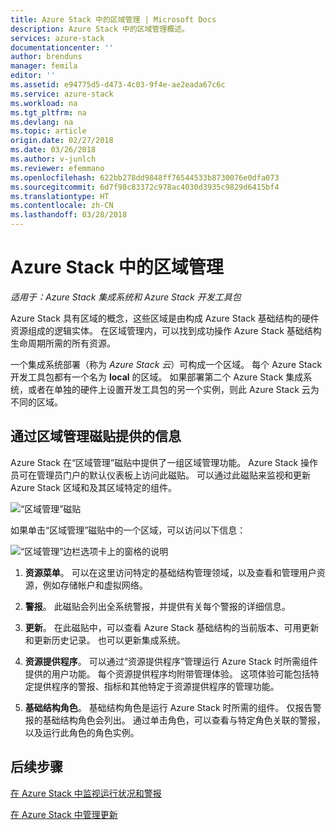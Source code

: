 ```yaml
---
title: Azure Stack 中的区域管理 | Microsoft Docs
description: Azure Stack 中的区域管理概述。
services: azure-stack
documentationcenter: ''
author: brenduns
manager: femila
editor: ''
ms.assetid: e94775d5-d473-4c03-9f4e-ae2eada67c6c
ms.service: azure-stack
ms.workload: na
ms.tgt_pltfrm: na
ms.devlang: na
ms.topic: article
origin.date: 02/27/2018
ms.date: 03/26/2018
ms.author: v-junlch
ms.reviewer: efemmano
ms.openlocfilehash: 622bb278dd9848ff76544533b8730076e0dfa073
ms.sourcegitcommit: 6d7f98c83372c978ac4030d3935c9829d6415bf4
ms.translationtype: HT
ms.contentlocale: zh-CN
ms.lasthandoff: 03/28/2018
---
```

# <a name="region-management-in-azure-stack"></a>Azure Stack 中的区域管理

*适用于：Azure Stack 集成系统和 Azure Stack 开发工具包*

Azure Stack 具有区域的概念，这些区域是由构成 Azure Stack 基础结构的硬件资源组成的逻辑实体。 在区域管理内，可以找到成功操作 Azure Stack 基础结构生命周期所需的所有资源。

一个集成系统部署（称为 *Azure Stack 云*）可构成一个区域。 每个 Azure Stack 开发工具包都有一个名为 **local** 的区域。 如果部署第二个 Azure Stack 集成系统，或者在单独的硬件上设置开发工具包的另一个实例，则此 Azure Stack 云为不同的区域。

## <a name="information-available-through-the-region-management-tile"></a>通过区域管理磁贴提供的信息
Azure Stack 在“区域管理”磁贴中提供了一组区域管理功能。 Azure Stack 操作员可在管理员门户的默认仪表板上访问此磁贴。 可以通过此磁贴来监视和更新 Azure Stack 区域和及其区域特定的组件。

 ![“区域管理”磁贴](./media/azure-stack-manage-region/image1.png)

 如果单击“区域管理”磁贴中的一个区域，可以访问以下信息：

  ![“区域管理”边栏选项卡上的窗格的说明](./media/azure-stack-manage-region/image2.png)

1. **资源菜单**。 可以在这里访问特定的基础结构管理领域，以及查看和管理用户资源，例如存储帐户和虚拟网络。

2. **警报**。 此磁贴会列出全系统警报，并提供有关每个警报的详细信息。

3. **更新**。 在此磁贴中，可以查看 Azure Stack 基础结构的当前版本、可用更新和更新历史记录。 也可以更新集成系统。

4. **资源提供程序**。 可以通过“资源提供程序”管理运行 Azure Stack 时所需组件提供的用户功能。 每个资源提供程序均附带管理体验。 这项体验可能包括特定提供程序的警报、指标和其他特定于资源提供程序的管理功能。

5. **基础结构角色**。 基础结构角色是运行 Azure Stack 时所需的组件。 仅报告警报的基础结构角色会列出。 通过单击角色，可以查看与特定角色关联的警报，以及运行此角色的角色实例。

## <a name="next-steps"></a>后续步骤
[在 Azure Stack 中监视运行状况和警报](azure-stack-monitor-health.md)

[在 Azure Stack 中管理更新](azure-stack-updates.md)

<!-- Update_Description: wording update -->